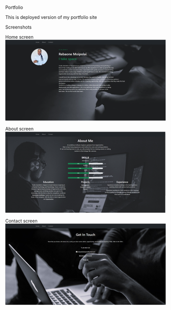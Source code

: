 Portfolio

This is deployed version of my portfolio site

Screenshots

Home screen
![home_readme.png](src%2Fassets%2Fimages%2Fhome_readme.png)

About screen
![about_readme.png](src%2Fassets%2Fimages%2Fabout_readme.png)

Contact screen
![contact_readme.png](src%2Fassets%2Fimages%2Fcontact_readme.png)